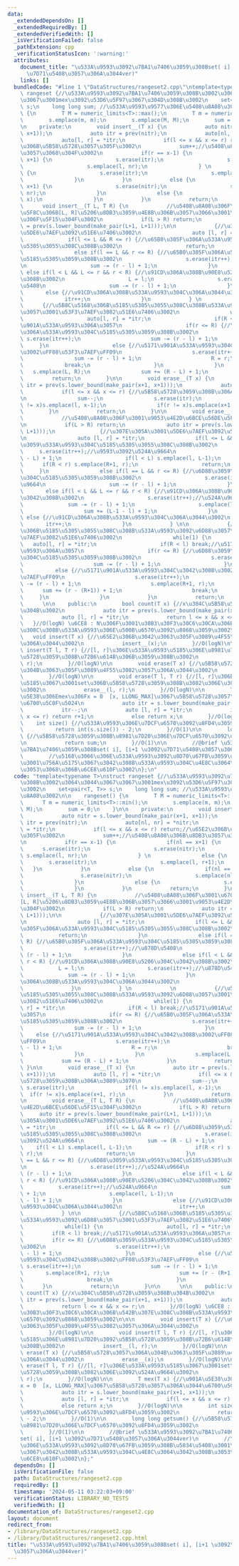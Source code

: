 ```yaml
---
data:
  _extendedDependsOn: []
  _extendedRequiredBy: []
  _extendedVerifiedWith: []
  _isVerificationFailed: false
  _pathExtension: cpp
  _verificationStatusIcon: ':warning:'
  attributes:
    document_title: "\u533A\u9593\u3092\u7BA1\u7406\u3059\u308Bset( i], [i+1 \u3092\
      \u7D71\u5408\u3057\u306A\u3044ver)"
    links: []
  bundledCode: "#line 1 \"DataStructures/rangeset2.cpp\"\ntemplate<typename T>\nstruct\
    \ rangeset {//\u533A\u9593\u3092\u7BA1\u7406\u3059\u308B\u3002\u3064\u3044\u3067\
    \u3067\u3001mex\u3092\u53D6\u5F97\u3067\u304D\u308B\u3002\n    set<pair<T, T>>\
    \ s;\n    long long sum; //\u533A\u9593\u9577\u306E\u5408\u8A08\u3002\n\n    rangeset()\
    \ {\n        T M = numeric_limits<T>::max();\n        T m = numeric_limits<T>::min();\n\
    \        s.emplace(m, m);\n        s.emplace(M, M);\n        sum = 0;\n    }\n\
    \n    private:\n        void insert__(T x) {\n            auto nitr = s.lower_bound(make_pair(x+1,\
    \ x+1));\n            auto itr = prev(nitr);\n            auto[nl, nr] = *nitr;\n\
    \            auto[l, r] = *itr;\n            if(l <= x && x <= r) return;//\u65E2\
    \u306B\u5B58\u5728\u3057\u305F\u3002\n            sum++;//\u5408\u8A08\u306B\u8DB3\
    \u3057\u3068\u304F\u3002\n            if(r == x-1) {\n                if(nl ==\
    \ x+1) {\n                    s.erase(itr);\n                    s.erase(nitr);\n\
    \                    s.emplace(l, nr);\n                } \n                else\
    \ {\n                    s.erase(itr);\n                    s.emplace(l, r+1);\n\
    \                }\n            }\n            else {\n                if(nl ==\
    \ x+1) {\n                    s.erase(nitr);\n                    s.emplace(nl-1,\
    \ nr);\n                }\n                else {\n                    s.emplace(x,\
    \ x);\n                }\n            }\n            return;\n        }\n\n  \
    \      void insert__(T L, T R) {\n            //\u5408\u8A08\u306F\u3001\u6700\
    \u5F8C\u306B[L, R]\u5206\u8DB3\u3059\u4E8B\u306B\u3057\u3066\u3001\u9053\u4E2D\
    \u306F\u5F15\u304F\u3002\n            if(L > R) return;\n            auto itr\
    \ = prev(s.lower_bound(make_pair(L+1, L+1)));\n\n            {//\u307E\u305A\u3001\
    \u5DE6\u7AEF\u3092\u51E6\u7406\u3002\n                auto [l, r] = *itr;\n  \
    \              if(l <= L && R <= r) {//\u65B0\u305F\u306A\u533A\u9593\u304C\u5185\
    \u5305\u3055\u308C\u308B\u3002\n                    return;\n                }\n\
    \                else if(l == L && r <= R) {//\u65B0\u305F\u306A\u533A\u9593\u304C\
    \u5185\u5305\u3059\u308B\u3002\n                    s.erase(itr++);//\u878D\u5408\
    \n                    sum -= (r - l) + 1;\n                }\n               \
    \ else if(l < L && L <= r && r < R) {//\u91CD\u306A\u308B\u90E8\u5206\u304C\u3042\
    \u308B\u3002\n                    L = l;\n                    s.erase(itr++);//\u878D\
    \u5408\n                    sum -= (r - l) + 1;\n                }\n         \
    \       else {//\u91CD\u306A\u308B\u533A\u9593\u304C\u306A\u3044\u3002\n     \
    \             itr++;\n                }\n            } \n            \n      \
    \      {//\u5B8C\u5168\u306B\u5185\u5305\u3055\u308C\u308B\u533A\u9593\u3092\u6D88\
    \u3057\u3001\u53F3\u7AEF\u3082\u51E6\u7406\u3002\n                while(1) {\n\
    \                    auto[l, r] = *itr;\n                    if(R < l) break;//\u5171\
    \u901A\u533A\u9593\u306A\u3057\n                    if(r <= R) {//\u65B0\u305F\
    \u306A\u533A\u9593\u304C\u5185\u5305\u3059\u308B\u3002\n                     \
    \ s.erase(itr++);\n                      sum -= (r - l) + 1;\n               \
    \     }\n                    else {//\u5171\u901A\u533A\u9593\u304C\u3042\u308B\
    \u3002\uFF08\u53F3\u7AEF\uFF09\n                      s.erase(itr++);\n      \
    \                sum -= (r - l) + 1;\n                      R = r;\n         \
    \             break;\n                    }\n                }\n             \
    \   s.emplace(L, R);\n                sum += (R - L) + 1;\n            }\n   \
    \         return;\n        }\n\n        void erase__(T x) {\n            auto\
    \ itr = prev(s.lower_bound(make_pair(x+1, x+1)));\n            auto [l, r] = *itr;\n\
    \            if(l <= x && x <= r) {//\u5B58\u5728\u3059\u308B\u306A\u3089\u3070\
    \n                sum--;\n                s.erase(itr);\n                if(l\
    \ != x)s.emplace(l, x-1);\n                if(r != x)s.emplace(x+1, r);\n    \
    \        }\n            return;\n        }\n\n        void erase__(T L, T R) {\n\
    \            //\u5408\u8A08\u306F\u3001\u9053\u4E2D\u6BCE\u56DE\u5F15\u304F\u3002\
    \n            if(L > R) return;\n             auto itr = prev(s.lower_bound(make_pair(L+1,\
    \ L+1)));\n              {//\u307E\u305A\u3001\u5DE6\u7AEF\u3092\u51E6\u7406\u3002\
    \n                auto [l, r] = *itr;\n                if(l <= L && R <= r) {//\u6D88\
    \u3059\u533A\u9593\u304C\u5185\u5305\u3055\u308C\u308B\u3002\n               \
    \     s.erase(itr++);//\u9593\u3092\u524A\u9664\n                    sum -= (R\
    \ - L) + 1;\n                    if(l < L) s.emplace(l, L-1);\n              \
    \      if(R < r) s.emplace(R+1, r);\n                    return;\n           \
    \     }\n                else if(l == L && r <= R) {//\u6D88\u3059\u533A\u9593\
    \u304C\u5185\u5305\u3059\u308B\u3002\n                    s.erase(itr++);//\u524A\
    \u9664\n                    sum -= (r - l) + 1;\n                }\n         \
    \       else if(l < L && L <= r && r < R) {//\u91CD\u306A\u308B\u90E8\u5206\u304C\
    \u3042\u308B\u3002\n                    s.erase(itr++);//\u524A\u9664\n      \
    \              sum -= (r - l) + 1;\n                    s.emplace(l, L-1);\n \
    \                   sum += (L-1 - l) + 1;\n                }\n               \
    \ else {//\u91CD\u306A\u308B\u533A\u9593\u304C\u306A\u3044\u3002\n           \
    \       itr++;\n                }\n            } \n\n            {//\u5B8C\u5168\
    \u306B\u5185\u5305\u3055\u308C\u308B\u533A\u9593\u3092\u6D88\u3057\u3001\u53F3\
    \u7AEF\u3082\u51E6\u7406\u3002\n                while(1) {\n                 \
    \   auto[l, r] = *itr;\n                    if(R < l) break;//\u5171\u901A\u533A\
    \u9593\u306A\u3057\n                    if(r <= R) {//\u6D88\u3059\u533A\u9593\
    \u304C\u5185\u5305\u3059\u308B\u3002\n                      s.erase(itr++);\n\
    \                      sum -= (r - l) + 1;\n                    }\n          \
    \          else {//\u5171\u901A\u533A\u9593\u304C\u3042\u308B\u3002\uFF08\u53F3\
    \u7AEF\uFF09\n                      s.erase(itr++);\n                      sum\
    \ -= (r - l) + 1;\n                      s.emplace(R+1, r);\n                \
    \      sum += (r - (R+1)) + 1;\n                      break;\n               \
    \     }\n                }\n            }\n            return;\n        }\n\n\
    \      \n\n    public:\n        bool count(T x) {//x\u304C\u5B58\u5728\u3059\u308B\
    \u304B\u3002\n            auto itr = prev(s.lower_bound(make_pair(x+1, x+1)));\n\
    \            auto [l, r] = *itr;\n            return l <= x && x <= r;\n     \
    \   }//O(logN) \u6CE8 : N\u306F\u3001\u30B3\u30F3\u30C6\u30CA\u306B\u542B\u307E\
    \u308C\u308B\u533A\u9593\u306E\u500B\u6570\u3092\u8868\u3059\u3002\n\n\n     \
    \   void insert(T x) {//\u65E2\u306B\u3042\u3063\u305F\u3089\u4F55\u3082\u3057\
    \u306A\u3044\u3002\n            insert__(x);\n        }//O(logN)\n\n        void\
    \ insert(T l, T r) {//[l, r]\u306E\u533A\u9593\u5185\u306E\u8981\u7D20\u3092\u5B58\
    \u5728\u3059\u308B\u72B6\u614B\u306B\u3059\u308B\u3002\n            insert__(l,\
    \ r);\n        }//O(logN)\n\n        void erase(T x) {//\u5B58\u5728\u3057\u306A\
    \u304B\u3063\u305F\u3089\u4F55\u3082\u3057\u306A\u3044\u3002\n            erase__(x);\n\
    \        }//O(logN)\n\n        void erase(T l, T r) {//[l, r]\u306E\u533A\u9593\
    \u5185\u3067\u3001set\u306B\u5B58\u5728\u3059\u308B\u3082\u306E\u3092\u524A\u9664\
    \u3002\n            erase__(l, r);\n        }//O(logN)\n\n        T mex(T x) {//\u901A\
    \u5E38\u306Emex\u306Fx = 0  [x, LLONG_MAX]\u3067\u5B58\u5728\u3057\u306A\u3044\
    \u6700\u5C0F\u5024\n            auto itr = s.lower_bound(make_pair(x+1, x+1));\n\
    \            itr--;\n            auto [l, r] = *itr;\n            if(l <= x &&\
    \ x <= r) return r+1;\n            else return x;\n        }//O(logN)\n\n    \
    \    int size() {//\u533A\u9593\u306E\u7DCF\u6570\u3092\u8FD4\u3059\u3002\n  \
    \          return int(s.size()) - 2;\n        }//O(1)\n\n        long long getsum()\
    \ {//\u5B58\u5728\u3059\u308B\u8981\u7D20\u306E\u7DCF\u6570\u3092\u8FD4\u3059\u3002\
    \n            return sum;\n        }//O(1)\n\n        //@brief \u533A\u9593\u3092\
    \u7BA1\u7406\u3059\u308Bset( i], [i+1 \u3092\u7D71\u5408\u3057\u306A\u3044ver)\n\
    \        //\u5168\u3066\u306E\u533A\u9593\u3092\u8D70\u67FB\u3059\u308B\u5834\u5408\
    \u3001\u756A\u5175\u3067\u3042\u308B\u533A\u9593\u304C\u4E8C\u3064\u3042\u308B\
    \u3053\u3068\u306B\u6CE8\u610F\u3002\n};\n"
  code: "template<typename T>\nstruct rangeset {//\u533A\u9593\u3092\u7BA1\u7406\u3059\
    \u308B\u3002\u3064\u3044\u3067\u3067\u3001mex\u3092\u53D6\u5F97\u3067\u304D\u308B\
    \u3002\n    set<pair<T, T>> s;\n    long long sum; //\u533A\u9593\u9577\u306E\u5408\
    \u8A08\u3002\n\n    rangeset() {\n        T M = numeric_limits<T>::max();\n  \
    \      T m = numeric_limits<T>::min();\n        s.emplace(m, m);\n        s.emplace(M,\
    \ M);\n        sum = 0;\n    }\n\n    private:\n        void insert__(T x) {\n\
    \            auto nitr = s.lower_bound(make_pair(x+1, x+1));\n            auto\
    \ itr = prev(nitr);\n            auto[nl, nr] = *nitr;\n            auto[l, r]\
    \ = *itr;\n            if(l <= x && x <= r) return;//\u65E2\u306B\u5B58\u5728\u3057\
    \u305F\u3002\n            sum++;//\u5408\u8A08\u306B\u8DB3\u3057\u3068\u304F\u3002\
    \n            if(r == x-1) {\n                if(nl == x+1) {\n              \
    \      s.erase(itr);\n                    s.erase(nitr);\n                   \
    \ s.emplace(l, nr);\n                } \n                else {\n            \
    \        s.erase(itr);\n                    s.emplace(l, r+1);\n             \
    \   }\n            }\n            else {\n                if(nl == x+1) {\n  \
    \                  s.erase(nitr);\n                    s.emplace(nl-1, nr);\n\
    \                }\n                else {\n                    s.emplace(x, x);\n\
    \                }\n            }\n            return;\n        }\n\n        void\
    \ insert__(T L, T R) {\n            //\u5408\u8A08\u306F\u3001\u6700\u5F8C\u306B\
    [L, R]\u5206\u8DB3\u3059\u4E8B\u306B\u3057\u3066\u3001\u9053\u4E2D\u306F\u5F15\
    \u304F\u3002\n            if(L > R) return;\n            auto itr = prev(s.lower_bound(make_pair(L+1,\
    \ L+1)));\n\n            {//\u307E\u305A\u3001\u5DE6\u7AEF\u3092\u51E6\u7406\u3002\
    \n                auto [l, r] = *itr;\n                if(l <= L && R <= r) {//\u65B0\
    \u305F\u306A\u533A\u9593\u304C\u5185\u5305\u3055\u308C\u308B\u3002\n         \
    \           return;\n                }\n                else if(l == L && r <=\
    \ R) {//\u65B0\u305F\u306A\u533A\u9593\u304C\u5185\u5305\u3059\u308B\u3002\n \
    \                   s.erase(itr++);//\u878D\u5408\n                    sum -=\
    \ (r - l) + 1;\n                }\n                else if(l < L && L <= r &&\
    \ r < R) {//\u91CD\u306A\u308B\u90E8\u5206\u304C\u3042\u308B\u3002\n         \
    \           L = l;\n                    s.erase(itr++);//\u878D\u5408\n      \
    \              sum -= (r - l) + 1;\n                }\n                else {//\u91CD\
    \u306A\u308B\u533A\u9593\u304C\u306A\u3044\u3002\n                  itr++;\n \
    \               }\n            } \n            \n            {//\u5B8C\u5168\u306B\
    \u5185\u5305\u3055\u308C\u308B\u533A\u9593\u3092\u6D88\u3057\u3001\u53F3\u7AEF\
    \u3082\u51E6\u7406\u3002\n                while(1) {\n                    auto[l,\
    \ r] = *itr;\n                    if(R < l) break;//\u5171\u901A\u533A\u9593\u306A\
    \u3057\n                    if(r <= R) {//\u65B0\u305F\u306A\u533A\u9593\u304C\
    \u5185\u5305\u3059\u308B\u3002\n                      s.erase(itr++);\n      \
    \                sum -= (r - l) + 1;\n                    }\n                \
    \    else {//\u5171\u901A\u533A\u9593\u304C\u3042\u308B\u3002\uFF08\u53F3\u7AEF\
    \uFF09\n                      s.erase(itr++);\n                      sum -= (r\
    \ - l) + 1;\n                      R = r;\n                      break;\n    \
    \                }\n                }\n                s.emplace(L, R);\n    \
    \            sum += (R - L) + 1;\n            }\n            return;\n       \
    \ }\n\n        void erase__(T x) {\n            auto itr = prev(s.lower_bound(make_pair(x+1,\
    \ x+1)));\n            auto [l, r] = *itr;\n            if(l <= x && x <= r) {//\u5B58\
    \u5728\u3059\u308B\u306A\u3089\u3070\n                sum--;\n               \
    \ s.erase(itr);\n                if(l != x)s.emplace(l, x-1);\n              \
    \  if(r != x)s.emplace(x+1, r);\n            }\n            return;\n        }\n\
    \n        void erase__(T L, T R) {\n            //\u5408\u8A08\u306F\u3001\u9053\
    \u4E2D\u6BCE\u56DE\u5F15\u304F\u3002\n            if(L > R) return;\n        \
    \     auto itr = prev(s.lower_bound(make_pair(L+1, L+1)));\n              {//\u307E\
    \u305A\u3001\u5DE6\u7AEF\u3092\u51E6\u7406\u3002\n                auto [l, r]\
    \ = *itr;\n                if(l <= L && R <= r) {//\u6D88\u3059\u533A\u9593\u304C\
    \u5185\u5305\u3055\u308C\u308B\u3002\n                    s.erase(itr++);//\u9593\
    \u3092\u524A\u9664\n                    sum -= (R - L) + 1;\n                \
    \    if(l < L) s.emplace(l, L-1);\n                    if(R < r) s.emplace(R+1,\
    \ r);\n                    return;\n                }\n                else if(l\
    \ == L && r <= R) {//\u6D88\u3059\u533A\u9593\u304C\u5185\u5305\u3059\u308B\u3002\
    \n                    s.erase(itr++);//\u524A\u9664\n                    sum -=\
    \ (r - l) + 1;\n                }\n                else if(l < L && L <= r &&\
    \ r < R) {//\u91CD\u306A\u308B\u90E8\u5206\u304C\u3042\u308B\u3002\n         \
    \           s.erase(itr++);//\u524A\u9664\n                    sum -= (r - l)\
    \ + 1;\n                    s.emplace(l, L-1);\n                    sum += (L-1\
    \ - l) + 1;\n                }\n                else {//\u91CD\u306A\u308B\u533A\
    \u9593\u304C\u306A\u3044\u3002\n                  itr++;\n                }\n\
    \            } \n\n            {//\u5B8C\u5168\u306B\u5185\u5305\u3055\u308C\u308B\
    \u533A\u9593\u3092\u6D88\u3057\u3001\u53F3\u7AEF\u3082\u51E6\u7406\u3002\n   \
    \             while(1) {\n                    auto[l, r] = *itr;\n           \
    \         if(R < l) break;//\u5171\u901A\u533A\u9593\u306A\u3057\n           \
    \         if(r <= R) {//\u6D88\u3059\u533A\u9593\u304C\u5185\u5305\u3059\u308B\
    \u3002\n                      s.erase(itr++);\n                      sum -= (r\
    \ - l) + 1;\n                    }\n                    else {//\u5171\u901A\u533A\
    \u9593\u304C\u3042\u308B\u3002\uFF08\u53F3\u7AEF\uFF09\n                     \
    \ s.erase(itr++);\n                      sum -= (r - l) + 1;\n               \
    \       s.emplace(R+1, r);\n                      sum += (r - (R+1)) + 1;\n  \
    \                    break;\n                    }\n                }\n      \
    \      }\n            return;\n        }\n\n      \n\n    public:\n        bool\
    \ count(T x) {//x\u304C\u5B58\u5728\u3059\u308B\u304B\u3002\n            auto\
    \ itr = prev(s.lower_bound(make_pair(x+1, x+1)));\n            auto [l, r] = *itr;\n\
    \            return l <= x && x <= r;\n        }//O(logN) \u6CE8 : N\u306F\u3001\
    \u30B3\u30F3\u30C6\u30CA\u306B\u542B\u307E\u308C\u308B\u533A\u9593\u306E\u500B\
    \u6570\u3092\u8868\u3059\u3002\n\n\n        void insert(T x) {//\u65E2\u306B\u3042\
    \u3063\u305F\u3089\u4F55\u3082\u3057\u306A\u3044\u3002\n            insert__(x);\n\
    \        }//O(logN)\n\n        void insert(T l, T r) {//[l, r]\u306E\u533A\u9593\
    \u5185\u306E\u8981\u7D20\u3092\u5B58\u5728\u3059\u308B\u72B6\u614B\u306B\u3059\
    \u308B\u3002\n            insert__(l, r);\n        }//O(logN)\n\n        void\
    \ erase(T x) {//\u5B58\u5728\u3057\u306A\u304B\u3063\u305F\u3089\u4F55\u3082\u3057\
    \u306A\u3044\u3002\n            erase__(x);\n        }//O(logN)\n\n        void\
    \ erase(T l, T r) {//[l, r]\u306E\u533A\u9593\u5185\u3067\u3001set\u306B\u5B58\
    \u5728\u3059\u308B\u3082\u306E\u3092\u524A\u9664\u3002\n            erase__(l,\
    \ r);\n        }//O(logN)\n\n        T mex(T x) {//\u901A\u5E38\u306Emex\u306F\
    x = 0  [x, LLONG_MAX]\u3067\u5B58\u5728\u3057\u306A\u3044\u6700\u5C0F\u5024\n\
    \            auto itr = s.lower_bound(make_pair(x+1, x+1));\n            itr--;\n\
    \            auto [l, r] = *itr;\n            if(l <= x && x <= r) return r+1;\n\
    \            else return x;\n        }//O(logN)\n\n        int size() {//\u533A\
    \u9593\u306E\u7DCF\u6570\u3092\u8FD4\u3059\u3002\n            return int(s.size())\
    \ - 2;\n        }//O(1)\n\n        long long getsum() {//\u5B58\u5728\u3059\u308B\
    \u8981\u7D20\u306E\u7DCF\u6570\u3092\u8FD4\u3059\u3002\n            return sum;\n\
    \        }//O(1)\n\n        //@brief \u533A\u9593\u3092\u7BA1\u7406\u3059\u308B\
    set( i], [i+1 \u3092\u7D71\u5408\u3057\u306A\u3044ver)\n        //\u5168\u3066\
    \u306E\u533A\u9593\u3092\u8D70\u67FB\u3059\u308B\u5834\u5408\u3001\u756A\u5175\
    \u3067\u3042\u308B\u533A\u9593\u304C\u4E8C\u3064\u3042\u308B\u3053\u3068\u306B\
    \u6CE8\u610F\u3002\n};"
  dependsOn: []
  isVerificationFile: false
  path: DataStructures/rangeset2.cpp
  requiredBy: []
  timestamp: '2024-05-11 03:22:03+09:00'
  verificationStatus: LIBRARY_NO_TESTS
  verifiedWith: []
documentation_of: DataStructures/rangeset2.cpp
layout: document
redirect_from:
- /library/DataStructures/rangeset2.cpp
- /library/DataStructures/rangeset2.cpp.html
title: "\u533A\u9593\u3092\u7BA1\u7406\u3059\u308Bset( i], [i+1 \u3092\u7D71\u5408\
  \u3057\u306A\u3044ver)"
---
```

